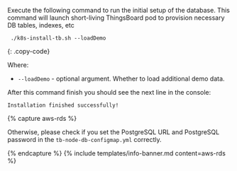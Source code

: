 Execute the following command to run the initial setup of the database. This command will launch short-living ThingsBoard pod to provision necessary DB tables, indexes, etc
```
 ./k8s-install-tb.sh --loadDemo
```
{: .copy-code}

Where:

- `--loadDemo` - optional argument. Whether to load additional demo data.

After this command finish you should see the next line in the console:

```
Installation finished successfully!
```
{% capture aws-rds %}

Otherwise, please check if you set the PostgreSQL URL and PostgreSQL password in the `tb-node-db-configmap.yml` correctly.

{% endcapture %}
{% include templates/info-banner.md content=aws-rds %}
